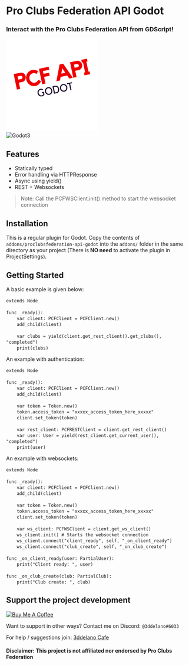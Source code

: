 Pro Clubs Federation API Godot
=========================================

### Interact with the Pro Clubs Federation API from GDScript!
<img src="https://raw.githubusercontent.com/3ddelano/proclubsfederation-api-godot/main/icon.png" height="250px">
<br>
<img alt="Godot3" src="https://img.shields.io/badge/-Godot 3.3+-478CBF?style=for-the-badge&logo=godotengine&logoWidth=20&logoColor=white" />

Features
--------------

- Statically typed
- Error handling via HTTPResponse
- Async using yield()
- REST + Websockets

> Note: Call the PCFWSClient.init() method to start the websocket connection

Installation
--------------

This is a regular plugin for Godot.
Copy the contents of `addons/proclubsfederation-api-godot` into the `addons/` folder in the same directory as your project (There is **NO need** to activate the plugin in ProjectSettings).

Getting Started
----------

A basic example is given below:

```GDScript
extends Node

func _ready():
	var client: PCFClient = PCFClient.new()
	add_child(client)

	var clubs = yield(client.get_rest_client().get_clubs(), "completed")
	print(clubs)
```

An example with authentication:

```GDScript
extends Node

func _ready():
	var client: PCFClient = PCFClient.new()
	add_child(client)

	var token = Token.new()
	token.access_token = "xxxxx_access_token_here_xxxxx"
	client.set_token(token)

	var rest_client: PCFRESTClient = client.get_rest_client()
	var user: User = yield(rest_client.get_current_user(), "completed")
	print(user)
```

An example with websockets:

```GDScript
extends Node

func _ready():
	var client: PCFClient = PCFClient.new()
	add_child(client)
	
	var token = Token.new()
	token.access_token = "xxxxx_access_token_here_xxxxx"
	client.set_token(token)

	var ws_client: PCFWSClient = client.get_ws_client()
	ws_client.init() # Starts the websocket connection 
	ws_client.connect("client_ready", self, "_on_client_ready")
	ws_client.connect("club_create", self, "_on_club_create")

func _on_client_ready(user: PartialUser):
	print("Client ready: ", user)

func _on_club_create(club: PartialClub):
	print("Club create: ", club)
```

Support the project development
-----------
<a href="https://www.buymeacoffee.com/3ddelano" target="_blank"><img height="41" width="174" src="https://cdn.buymeacoffee.com/buttons/v2/default-red.png" alt="Buy Me A Coffee" width="150" ></a>

Want to support in other ways? Contact me on Discord: `@3ddelano#6033`

For help / suggestions join: [3ddelano Cafe](https://discord.gg/FZY9TqW)

#### Disclaimer: This project is not affiliated nor endorsed by Pro Clubs Federation
